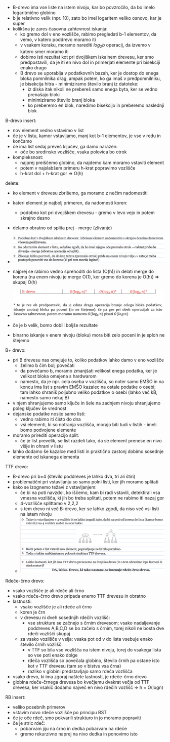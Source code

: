 - B-drevo ima vse liste na istem nivoju, kar bo povzročilo, da bo imelo logaritmično globino
- b je relativno velik (npr. 10), zato bo imel logaritem veliko osnovo, kar je super
- kolikšna je zares časovna zahtevnost iskanja:
	- ko gremo dol v eno vozlišče, rabimo pregledati b-1 elementov, da vemo, v katero poddrevo moramo iti
	- v vsakem koraku, moramo narediti $log_2b$ operacij, da izvemo v katero smer moramo iti
	- dobimo isti rezultat kot pri dvojiškem iskalnem drevesu, ker smo predpostavili, da je iti en nivo dol in primerjati elemente pri bisekciji enako drago
	- B drevo se uporablja v podatkovnih bazah, ker je dostop do enega bloka pomnilnika drag, ampak potem, ko ga imaš v predpomnilniku, je bisekcija hitra - minimiziramo število branj iz datoteke:
		- iz diska itak nikoli ne prebereš samo enega byta, ker se vedno prenašajo bloki
		- minimiziramo število branj bloka
		- ko preberemo en blok, naredimo bisekcijo in preberemo naslednji blok

B-drevo insert:
- nov element vedno vstavimo v list
- če je v listu, kamor vstavljamo, manj kot b-1 elementov, je vse v redu in končamo
- če ima list sedaj preveč ključev, ga damo narazen:
	- oče bo sredinsko vozlišče, vsaka polovica bo otrok
- kompleksnost:
	- najprej preiščemo globino, da najdemo kam moramo vstaviti element
	- potem v najslabšem primeru h-krat popravimo vozlišče
	- h-krat dol + h-krat gor => O(h)

delete:
- ko element v drevesu zbrišemo, ga moramo z nečim nadomestiti
- kateri element je najbolj primeren, da nadomesti koren:
	- podobno kot pri dvojiškem drevesu - gremo v levo vejo in potem skrajno desno
- delamo obratno od splita prej - merge (zlivanje)
- ![600](../../Images3/Pasted%20image%2020250401093342.png)
- najprej se rabimo vedno sprehoditi do lista (O(h)) in delati merge do korena (na enem nivoju je merge O(1), ker gremo do korena je O(h)) => skupaj O(h)

- ![600](../../Images3/Pasted%20image%2020250401094016.png)
- če je b velik, bomo dobili boljše rezultate
- binarno iskanje v enem nivoju (bloku) mora biti zelo poceni in je sploh ne štejemo

B+ drevo:
- pri B drevesu nas omejuje to, koliko podatkov lahko damo v eno vozlišče
	- želimo b čim bolj povečati
	- da povečamo b, moramo zmanjšati velikost enega podatka, ker je velikost bloka omejena s hardwarom
	- namesto, da je npr. cela oseba v vozlišču, so noter samo EMŠO in na koncu ima list s pravim EMŠO kazalec na ostale podatke o osebi; tam lahko shraniš poljubno veliko podatkov o osebi (lahko več kB, namesto samo nekaj B)
- v njem shranjujemo samo ključe in šele na zadnjem nivoju shranjujemo poleg ključev še vrednost
- dejanske podatke nosijo samo listi:
	- vedno rabimo iti čisto do dna
	- vsi elementi, ki so notranja vozlišča, morajo biti tudi v listih - imeli bomo podvojene elemente
- moramo prirediti operacijo split:
	- če je list prevelik, se list razdeli tako, da se element prenese en nivo višje in ohrani v listu
- lahko dodamo še kazalce med listi in praktično zastonj dobimo sosednje elemente od iskanega elementa

TTF drevo:
- B-drevo pri b=4 (število poddreves je lahko dva, tri ali štiri)
- problematični pri vstavljanju so samo polni listi, ker jih moramo splitati
- kako se izognemo težavi z vstavljanjem:
	- če bi na poti navzdol, ko iščemo, kam bi radi vstavili, detektirali vsa vmesna vozlišča, ki jih bo treba splitati, potem ne rabimo iti nazaj gor
	- 4-vozlišče splittamo v 2,2,2
	- s tem drevo ni več B-drevo, ker se lahko zgodi, da niso več vsi listi na istem nivoju
	- ![600](../../Images3/Pasted%20image%2020250401102252.png)

Rdeče-črno drevo:
- vsako vozlišče je ali rdeče ali črno
- vsako rdeče-črno drevo pripada enemo TTF drevesu in obratno
- lastnosti:
	- vsako vozlišče je ali rdeče ali črno
	- koren je črn
	- v drevesu ni dveh sosednjih rdečih vozlišč:
		- vse strukture se začnejo s črnim drevesom; vsako nadaljevanje poddreves A,B,C,D se bo začelo s črnim, torej nikoli ne bosta dve rdeči vozlišči skupaj
	- za vsako vozlišče v velja: vsaka pot od v do lista vsebuje enako število črnih vozlišč:
		- v TTF so bila vse vozlišča na istem nivoju, torej do vsakega lista so vse poti enako dolge
		- rdeča vozlišča so povečala globino, število črnih pa ostane isto kot v TTF drevesu (tam so v bistvu vsa črna)
		- razliko v globini predstavljajo samo rdeča vozlišča
- vsako drevo, ki ima zgoraj naštete lastnosti, je rdeče-črno drevo
- globina rdeče-črnega drevesa bo kvečjemu dvakrat večja od TTF drevesa, ker vsakič dodamo največ en nivo rdečih vozlišč => h = O(logn)

RB insert:
- veliko posebnih primerov
- vstavim novo rdeče vozlišče po principu BST
- če je oče rdeč, smo pokvarili strukturo in jo moramo popraviti
- če je stric rdeč:
	- pobarvam jiju na črno in dedka pobarvam na rdeče
	- gremo rekurzivno naprej na nivo dedka in ponovimo isto
